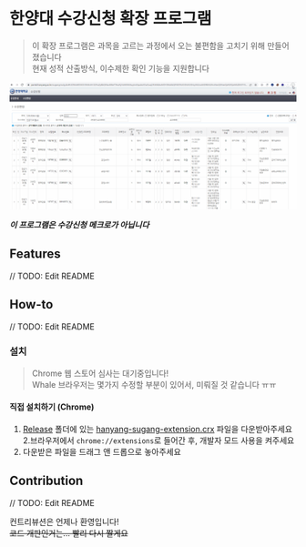 
# 한양대 수강신청 확장 프로그램

> 이 확장 프로그램은 과목을 고르는 과정에서 오는 불편함을 고치기 위해 만들어졌습니다   
> 현재 성적 산출방식, 이수제한 확인 기능을 지원합니다

![example](./images/example2.gif)

***이 프로그램은 수강신청 메크로가 아닙니다***

## Features

// TODO: Edit README

## How-to

// TODO: Edit README

### 설치

> Chrome 웹 스토어 심사는 대기중입니다!   
> Whale 브라우저는 몇가지 수정할 부분이 있어서, 미뤄질 것 같습니다 ㅠㅠ

#### 직접 설치하기 (Chrome)
1. [Release](./release) 폴더에 있는 [hanyang-sugang-extension.crx](hanyang-sugang-extension.crx) 파일을 다운받아주세요   
2.브라우저에서  `chrome://extensions`로 들어간 후, 개발자 모드 사용을 켜주세요   
3. 다운받은 파일을 드래그 앤 드롭으로 놓아주세요   


## Contribution

// TODO: Edit README

컨트리뷰션은 언제나 환영입니다!   
~~코드 개판인거는... 빨리 다시 짤게요~~
